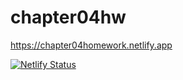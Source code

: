 # chapter04hw

https://chapter04homework.netlify.app

[![Netlify Status](https://api.netlify.com/api/v1/badges/229cc63c-daf6-4834-bae5-b66741811994/deploy-status)](https://app.netlify.com/sites/chapter04homework/deploys)
